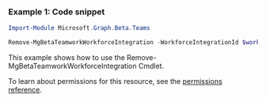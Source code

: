 ### Example 1: Code snippet

```powershellImport-Module Microsoft.Graph.Beta.Teams

Remove-MgBetaTeamworkWorkforceIntegration -WorkforceIntegrationId $workforceIntegrationId
```
This example shows how to use the Remove-MgBetaTeamworkWorkforceIntegration Cmdlet.
To learn about permissions for this resource, see the [permissions reference](/graph/permissions-reference).

